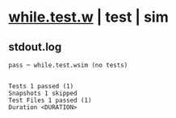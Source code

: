 # [while.test.w](../../../../../examples/tests/valid/while.test.w) | test | sim

## stdout.log
```log
pass ─ while.test.wsim (no tests)
 
 
Tests 1 passed (1)
Snapshots 1 skipped
Test Files 1 passed (1)
Duration <DURATION>
```

